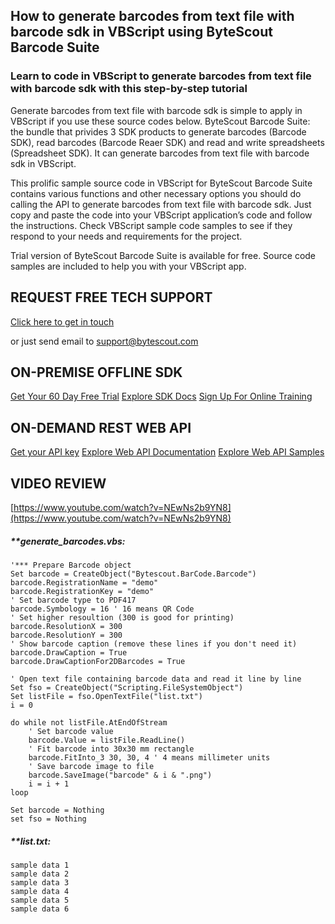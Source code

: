 ## How to generate barcodes from text file with barcode sdk in VBScript using ByteScout Barcode Suite

### Learn to code in VBScript to generate barcodes from text file with barcode sdk with this step-by-step tutorial

Generate barcodes from text file with barcode sdk is simple to apply in VBScript if you use these source codes below. ByteScout Barcode Suite: the bundle that privides 3  SDK products to generate barcodes (Barcode SDK), read barcodes (Barcode Reaer SDK) and read and write spreadsheets (Spreadsheet SDK). It can generate barcodes from text file with barcode sdk in VBScript.

This prolific sample source code in VBScript for ByteScout Barcode Suite contains various functions and other necessary options you should do calling the API to generate barcodes from text file with barcode sdk. Just copy and paste the code into your VBScript application’s code and follow the instructions. Check VBScript sample code samples to see if they respond to your needs and requirements for the project.

Trial version of ByteScout Barcode Suite is available for free. Source code samples are included to help you with your VBScript app.

## REQUEST FREE TECH SUPPORT

[Click here to get in touch](https://bytescout.zendesk.com/hc/en-us/requests/new?subject=ByteScout%20Barcode%20Suite%20Question)

or just send email to [support@bytescout.com](mailto:support@bytescout.com?subject=ByteScout%20Barcode%20Suite%20Question) 

## ON-PREMISE OFFLINE SDK 

[Get Your 60 Day Free Trial](https://bytescout.com/download/web-installer?utm_source=github-readme)
[Explore SDK Docs](https://bytescout.com/documentation/index.html?utm_source=github-readme)
[Sign Up For Online Training](https://academy.bytescout.com/)


## ON-DEMAND REST WEB API

[Get your API key](https://pdf.co/documentation/api?utm_source=github-readme)
[Explore Web API Documentation](https://pdf.co/documentation/api?utm_source=github-readme)
[Explore Web API Samples](https://github.com/bytescout/ByteScout-SDK-SourceCode/tree/master/PDF.co%20Web%20API)

## VIDEO REVIEW

[https://www.youtube.com/watch?v=NEwNs2b9YN8](https://www.youtube.com/watch?v=NEwNs2b9YN8)




<!-- code block begin -->

##### ****generate_barcodes.vbs:**
    
```
'*** Prepare Barcode object
Set barcode = CreateObject("Bytescout.BarCode.Barcode")
barcode.RegistrationName = "demo"
barcode.RegistrationKey = "demo"
' Set barcode type to PDF417
barcode.Symbology = 16 ' 16 means QR Code
' Set higher resoultion (300 is good for printing)
barcode.ResolutionX = 300
barcode.ResolutionY = 300
' Show barcode caption (remove these lines if you don't need it)
barcode.DrawCaption = True
barcode.DrawCaptionFor2DBarcodes = True

' Open text file containing barcode data and read it line by line
Set fso = CreateObject("Scripting.FileSystemObject")
Set listFile = fso.OpenTextFile("list.txt")
i = 0

do while not listFile.AtEndOfStream 
    ' Set barcode value
    barcode.Value = listFile.ReadLine()
	' Fit barcode into 30x30 mm rectangle
	barcode.FitInto_3 30, 30, 4 ' 4 means millimeter units
	' Save barcode image to file
	barcode.SaveImage("barcode" & i & ".png")
	i = i + 1
loop

Set barcode = Nothing
set fso = Nothing

```

<!-- code block end -->    

<!-- code block begin -->

##### ****list.txt:**
    
```
sample data 1
sample data 2
sample data 3
sample data 4
sample data 5
sample data 6
```

<!-- code block end -->